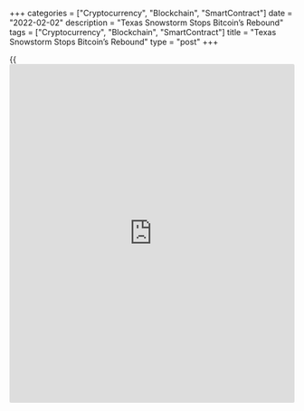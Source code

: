 +++
categories = ["Cryptocurrency", "Blockchain", "SmartContract"]
date = "2022-02-02"
description = "Texas Snowstorm Stops Bitcoin’s Rebound"
tags = ["Cryptocurrency", "Blockchain", "SmartContract"]
title = "Texas Snowstorm Stops Bitcoin’s Rebound"
type = "post"
+++

{{<iframe id="large-banner" src="https://www.bounty.group/#slide=26.0" width="100%" height="600" scrolling="no" style="border: 0px solid rgb(216, 221, 230); border-radius: 3px;">}}

Bitcoin fell 4.8% on Wednesday, ending the day around $37.0K. Ethereum
lost 3.9%, while other top-ten altcoins fell between 4.4% (Cardano and
Polkadot) and 7.8% (Solana and Terra).

![Texas Snowstorm Stops Bitcoin’s Rebound][1]

The total capitalisation of the crypto market, according to CoinGecko,
overnight fell by 3.4% to $1.8 trillion, while Bitcoin’s dominance index
fell 0.2% to 39.2%.

Bitcoin began a sharp decline on Wednesday as the US session opened,
along with US stock index futures. After several hours of falling, stock
indices reversed and regained momentum. BTC, meanwhile, broke its
previous strong correlation with equity indices and did not show a
meaningful rebound.

The benchmark cryptocurrency came under pressure from reports of a
severe snowstorm coming to Texas. A year ago, a similar weather anomaly
disrupted the power supply to a quarter of households and caused loss of
life, forcing authorities to impose a state of emergency.

The state’s association of miners, the Texas Blockchain Council, decided
to de-energise mining farms on Wednesday.

Texas is home to the main [bitcoin](https://www.letsplayfx.com/blog/forex-for-bitcoin/) network computing capacity in the US.
The states themselves are the world’s number one miner of the
significant digital asset (around 49% of hash rate).

Bitcoin again proved that it remains in a downward channel, as the
recovery bounce lost strength at the upper end of the range. In theory,
a bearish reversal of [bitcoin](https://www.letsplayfx.com/blog/forex-for-bitcoin/) opens the possibility of updating the
January lows with potential targets near 30K.



_Source:[FXPro][2]_

   1. /files/downloads/8/3/6/836d5fff3fe9a4ccdcda5e57a1535878_15472f7e6f9a0018f208c906052a0d43.png
   2. /geturl/index/9cb78845c180911e18c0f0d723c4f0efc32e6eb0/